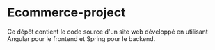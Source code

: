 # Ecommerce-project

Ce dépôt contient le code source d'un site web développé en utilisant Angular pour le frontend et Spring pour le backend.
